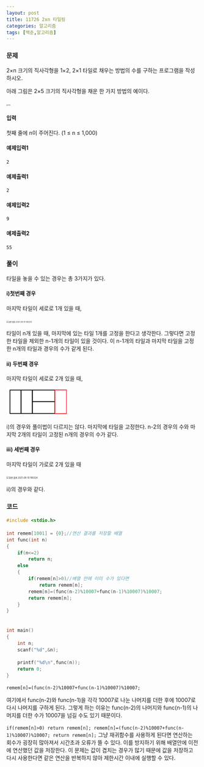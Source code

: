 ```yaml
---
layout: post
title: 11726 2xn 타일링
categories: 알고리즘
tags: [백준,알고리즘]
---
```

### 문제

2×n 크기의 직사각형을 1×2, 2×1 타일로 채우는 방법의 수를 구하는 프로그램을 작성하시오.

아래 그림은 2×5 크기의 직사각형을 채운 한 가지 방법의 예이다.

<img src="https://onlinejudgeimages.s3-ap-northeast-1.amazonaws.com/problem/11726/1.png" alt="img" style="zoom:25%;" />

#### 입력
첫째 줄에 n이 주어진다. (1 ≤ n ≤ 1,000)
#### 예제입력1  
```
2
```
#### 예제출력1  
```
2
```
#### 예제입력2  
```
9
```
#### 예제출력2  
```
55
```
### 풀이 

타일을 놓을 수 있는 경우는 총 3가지가 있다. 

#### i)첫번째 경우
마지막 타일이 세로로 1개 있을 때,

<img src="C:\Users\yoony\OneDrive\바탕 화면\화면 캡처 2021-09-10 160213.png" alt="화면 캡처 2021-09-10 160213" style="zoom:33%;" />

타일이 n개 있을 때, 마지막에 있는 타일 1개를 고정을 한다고 생각한다. 그렇다면 고정한 타일을 제외한 n-1개의 타일이 있을 것이다. 이 n-1개의 타일과 마지막 타일을 고정한 n개의 타일과 경우의 수가 같게 된다.

#### ii) 두번째 경우
마지막 타일이 세로로 2개 있을 때,

<img src="../assets/2021-09-09-11726 2xn 타일링/11726홀수.png" style="zoom:40%;" />

i)의 경우와 풀이법이 다르지는 않다. 마지막에 타일을 고정한다. n-2의 경우의 수와 마지막 2개의 타일이 고정된 n개의 경우의 수가 같다.

#### iii) 세번째 경우
마지막 타일이 가로로 2개 있을 때

<img src="C:\Users\yoony\OneDrive\바탕 화면\화면 캡처 2021-09-10 160324.png" alt="화면 캡처 2021-09-10 160324" style="zoom:40%;" />

 ii)의 경우와 같다.

### 코드

```c
#include <stdio.h>

int remem[1001] = {0};//연산 결과를 저장할 배열
int func(int n)
{
	if(n<=2)
		return n;
	else
	{
		if(remem[n]>0)//배열 안에 이미 수가 있다면 
			return remem[n];
		remem[n]=(func(n-2)%10007+func(n-1)%10007)%10007;
		return remem[n];
	}
}


int main()
{
	int n;
	scanf("%d",&n);
    
	printf("%d\n",func(n));
	return 0;
}
```


`remem[n]=(func(n-2)%10007+func(n-1)%10007)%10007;`

여기에서 func(n-2)와 func(n-1)을 각각 10007로 나눈 나머지를 더한 후에 10007로 다시 나머지를 구하게 된다. 그렇게 하는 이유는 func(n-2)의 나머지와 func(n-1)의 나머지를 더한 수가 10007을 넘길 수도 있기 때문이다. 

`
if(remem[n]>0)
  return remem[n];
remem[n]=(func(n-2)%10007+func(n-1)%10007)%10007;
return remem[n];
`
그냥 재귀함수를 사용하게 된다면 연산하는 회수가 굉장히 많아져서 시간초과 오류가 뜰 수 있다. 이를 방지하기 위해 배열안에 이전에 연산했던 값을 저장한다. 이 문제는 값이 겹치는 경우가 많기 때문에 값을 저장하고 다시 사용한다면 같은 연산을 반복하지 않아 제한시간 이내에 실행할 수 있다.
